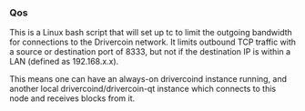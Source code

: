 ### Qos ###

This is a Linux bash script that will set up tc to limit the outgoing bandwidth for connections to the Drivercoin network. It limits outbound TCP traffic with a source or destination port of 8333, but not if the destination IP is within a LAN (defined as 192.168.x.x).

This means one can have an always-on drivercoind instance running, and another local drivercoind/drivercoin-qt instance which connects to this node and receives blocks from it.
